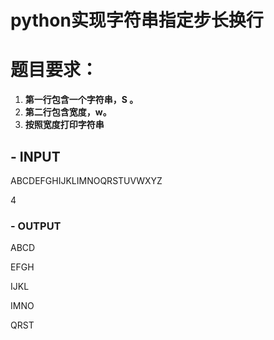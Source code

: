 # python实现字符串指定步长换行

# 题目要求：

1. **第一行包含一个字符串，S 。**
2. **第二行包含宽度，w。**
3. **按照宽度打印字符串**

## - INPUT

ABCDEFGHIJKLIMNOQRSTUVWXYZ 

4

### - OUTPUT

ABCD 

EFGH 

IJKL 

IMNO 

QRST


